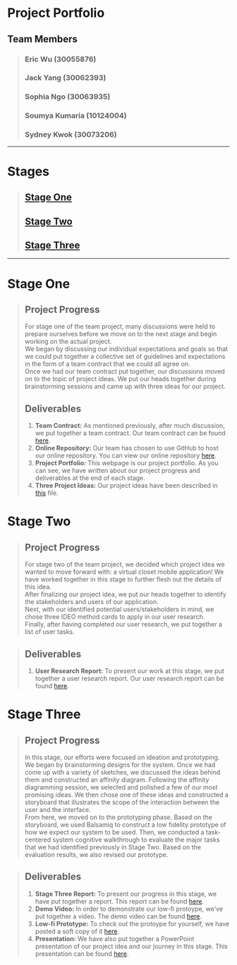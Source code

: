 # Project Portfolio

## Team Members 
> ### Eric Wu (30055876) <br>
> ### Jack Yang (30062393) <br>
> ### Sophia Ngo (30063935) <br>
> ### Soumya Kumaria (10124004) <br>
> ### Sydney Kwok (30073206)

---

# Stages

> ## [Stage One](#stage-one) <br>
> ## [Stage Two](#stage-two) <br>
> ## [Stage Three](#stage-three)

---

# Stage One

> ## Project Progress
> For stage one of the team project, many discussions were held to prepare ourselves before we move on to the next stage and begin working on the actual project. <br/>
> We began by discussing our individual expectations and goals so that we could put together a collective set of guidelines and expectations in the form of a team contract that we could all agree on. <br/>
> Once we had our team contract put together, our discussions moved on to the topic of project ideas. We put our heads together during brainstorming sessions and came up with three ideas for our project. 
>
> ## Deliverables
> 1. <b>Team Contract:</b> As mentioned previously, after much discussion, we put together a team contract. Our team contract can be found [here](https://github.com/sophiango-uofc/Team-P-CPSC-481/blob/master/Team%20P%20Contract.pdf).<br/>  
> 2. <b>Online Repository:</b> Our team has chosen to use GitHub to host our online repository. You can view our online repository [here](https://github.com/sophiango-uofc/Team-P-CPSC-481).<br/>
> 3. <b>Project Portfolio:</b> This webpage is our project portfolio. As you can see, we have written about our project progress and deliverables at the end of each stage.<br/>
> 4. <b>Three Project Ideas:</b> Our project ideas have been described in [this](https://github.com/sophiango-uofc/Team-P-CPSC-481/blob/stage-one/Project%20Ideas.pdf) file.<br/>
  
# Stage Two
  
> ## Project Progress
> For stage two of the team project, we decided which project idea we wanted to move forward with: a virtual closet mobile application! We have worked together in this stage to further flesh out the details of this idea.<br/>
> After finalizing our project idea, we put our heads together to identify the stakeholders and users of our application.<br/>
> Next, with our identified potential users/stakeholders in mind, we chose three IDEO method cards to apply in our user research.<br/>
> Finally, after having completed our user research, we put together a list of user tasks. 

> ## Deliverables
> 1. <b>User Research Report:</b> To present our work at this stage, we put together a user research report. Our user research report can be found [here](https://github.com/sophiango-uofc/Team-P-CPSC-481/blob/stage-two/Stage%20Two_%20User%20Research%20Report.pdf).<br/>  
  
# Stage Three

> ## Project Progress
> In this stage, our efforts were focused on ideation and prototyping.<br/>
> We began by brainstorming designs for the system. Once we had come up with a variety of sketches, we discussed the ideas behind them and constructed an affinity diagram. Following the affinity diagramming session, we selected and polished a few of our most promising ideas. We then chose one of these ideas and constructed a storyboard that illustrates the scope of the interaction between the user and the interface.</br>
> From here, we moved on to the prototyping phase. Based on the storyboard, we used Balsamiq to construct a low fidelity prototype of how we expect our system to be used. Then, we conducted a task-centered system cognitive walkthrough to evaluate the major tasks that we had identified previously in Stage Two. Based on the evaluation results, we also revised our prototype.

> ## Deliverables
> 1. <b>Stage Three Report:</b> To present our progress in this stage, we have put together a report. This report can be found [here](https://github.com/sophiango-uofc/Team-P-CPSC-481/tree/stage-three).<br/>
> 2. <b>Demo Video:</b> In order to demonstrate our low-fi protoype, we've put together a video. The demo video can be found [here](https://github.com/sophiango-uofc/Team-P-CPSC-481/tree/stage-three).<br/>
> 3. <b>Low-fi Prototype:</b> To check out the protoype for yourself, we have posted a soft copy of it [here](https://github.com/sophiango-uofc/Team-P-CPSC-481/tree/stage-three).<br/>
> 4. <b>Presentation:</b> We have also put together a PowerPoint presentation of our project idea and our journey in this stage. This presentation can be found [here](https://github.com/sophiango-uofc/Team-P-CPSC-481/blob/stage-three/Stage%20Three%20Presentation.pptx).<br/>
